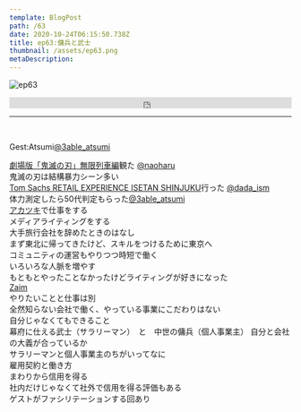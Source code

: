 ```yaml
---  
template: BlogPost  
path: /63
date: 2020-10-24T06:15:50.738Z  
title: ep63:傭兵と武士
thumbnail: /assets/ep63.png
metaDescription:  
---  
```

![ep63](/assets/ep63.png)  

<iframe width="100%" height="20" scrolling="no" frameborder="no" allow="autoplay" src="https://w.soundcloud.com/player/?url=https%3A//api.soundcloud.com/tracks/916906907%3Fsecret_token%3Ds-hHt1nKzKa78&color=%23ff5500&inverse=false&auto_play=false&show_user=true"></iframe>

***
  
</br>

Gest:Atsumi[@3able_atsumi](https://twitter.com/3able_atsumi)  


[劇場版「鬼滅の刃」無限列車編](https://kimetsu.com/anime/#top )観た [@naoharu](https://twitter.com/naoharu)  
鬼滅の刃は結構暴力シーン多い  
[Tom Sachs RETAIL EXPERIENCE ISETAN SHINJUKU](https://www.mistore.jp/shopping/feature/women_f2/thespace3_tomsachs1_w.html)行った [@dada_ism](https://twitter.com/dada_ism)  
体力測定したら50代判定もらった[@3able_atsumi](https://twitter.com/3able_atsumi)  
[アカツキ](https://aktsk.jp/)で仕事をする  
メディアライティングをする  
大手旅行会社を辞めたときのはなし  
まず東北に帰ってきたけど、スキルをつけるために東京へ  
コミュニティの運営もやりつつ時短で働く  
いろいろな人脈を増やす  
もともとやったことなかったけどライティングが好きになった  
[Zaim](https://zaim.net/)  
やりたいことと仕事は別  
全然知らない会社で働く、やっている事業にこだわりはない  
自分じゃなくてもできること  
幕府に仕える武士（サラリーマン）　と　中世の傭兵（個人事業主）
自分と会社の大義が合っているか  
サラリーマンと個人事業主のちがいってなに  
雇用契約と働き方  
まわりから信用を得る  
社内だけじゃなくて社外で信用を得る評価もある  
ゲストがファシリテーションする回あり  

